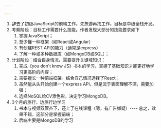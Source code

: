 ```yaml
---

---
```








1. 辞去了初级JavaScript的前端工作，先旅游再找工作，目标是中级全栈开发。
2. 考察阶段：目标工作需要什么技能，作者发现大部分的技能要求如下
	1. 掌握JavaScript；
	2. 至少懂一种框架（如React或Angular）
	3. 有创建REST API的能力（通常是express）
	4. 了解一种或多种数据库（如MongoDB或SQL）；
3. 计划阶段：结合自身情况，需要提升关键域知识：
	1. 完成《you don't know JS》书本的学习，掌握了基础知识才能更好地学习更高阶的内容；
	2. 需要擅长一种前端框架。结合自己情况选择了React；
	3. 虽然能从头开始创建一个express API，但是流于表面理解不深，需要加强；
	4. 选择NoSQL给CV添色彩，决定学习MongoDB。
4. 3个月的旅行，边旅行边学习
	1. 书本与视频双管齐下，还上了在线课程（嗯，有广告嫌疑）---- 总之，效果不错，这部分是掌握前端；
	2. 后端主要是MongoDB的学习